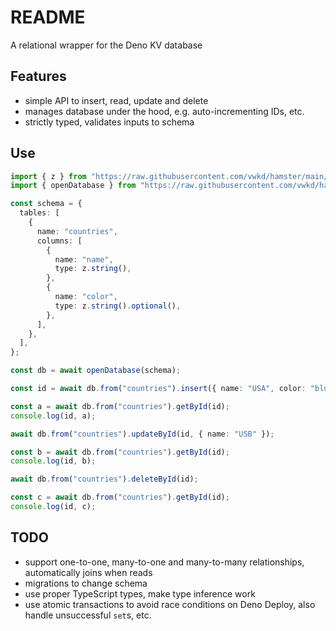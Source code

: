 # README

A relational wrapper for the Deno KV database



## Features

- simple API to insert, read, update and delete
- manages database under the hood, e.g. auto-incrementing IDs, etc.
- strictly typed, validates inputs to schema



## Use

```ts
import { z } from "https://raw.githubusercontent.com/vwkd/hamster/main/deps.ts";
import { openDatabase } from "https://raw.githubusercontent.com/vwkd/hamster/main/src/main.ts";

const schema = {
  tables: [
    {
      name: "countries",
      columns: [
        {
          name: "name",
          type: z.string(),
        },
        {
          name: "color",
          type: z.string().optional(),
        },
      ],
    },
  ],
};

const db = await openDatabase(schema);

const id = await db.from("countries").insert({ name: "USA", color: "blue" });

const a = await db.from("countries").getById(id);
console.log(id, a);

await db.from("countries").updateById(id, { name: "USB" });

const b = await db.from("countries").getById(id);
console.log(id, b);

await db.from("countries").deleteById(id);

const c = await db.from("countries").getById(id);
console.log(id, c);
```



## TODO

- support one-to-one, many-to-one and many-to-many relationships, automatically joins when reads
- migrations to change schema
- use proper TypeScript types, make type inference work
- use atomic transactions to avoid race conditions on Deno Deploy, also handle unsuccessful `set`s, etc.
